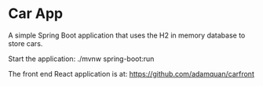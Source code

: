 # Car App

A simple Spring Boot application that uses the H2 in memory database to store cars.

Start the application: ./mvnw spring-boot:run

The front end React application is at: https://github.com/adamquan/carfront

